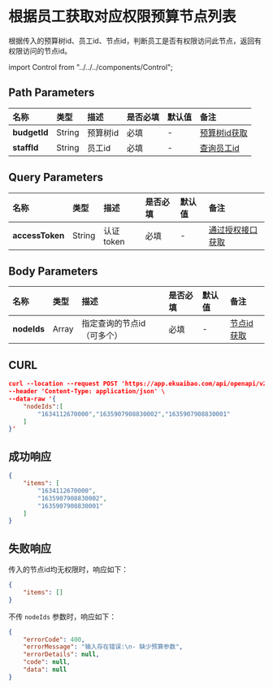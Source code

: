 # 根据员工获取对应权限预算节点列表

根据传入的预算树id、员工id、节点id，判断员工是否有权限访问此节点，返回有权限访问的节点id。

import Control from "../../../components/Control";

<Control
method="POST"
url="/api/openapi/v2/budgets/$`budgetId`/staff/$`staffId`"
/>

## Path Parameters

| 名称 | 类型 | 描述 | 是否必填 | 默认值 | 备注 |
| :--- | :--- | :--- | :--- |:--- | :--- |
| **budgetId** | String | 预算树id | 必填 | - | [预算树id获取](/docs/open-api/budget/get-budget-list) |
| **staffId**  | String | 员工id   | 必填 | - | [查询员工id](/docs/open-api/corporation/get-staff-ids) |

## Query Parameters

| 名称 | 类型 | 描述 | 是否必填 | 默认值 | 备注 |
| :--- | :--- | :--- | :--- |:--- | :--- |
| **accessToken** | String | 认证token | 必填 | - | [通过授权接口获取](/docs/open-api/getting-started/auth) |

## Body Parameters

| 名称 | 类型 | 描述 | 是否必填 | 默认值 | 备注 |
| :--- | :--- | :--- | :--- |:--- | :--- |
| **nodeIds** | Array | 指定查询的节点id（可多个） | 必填 | - | [节点id获取](/docs/open-api/budget/get-BudgetsDetails-ByPage) |

## CURL
```json
curl --location --request POST 'https://app.ekuaibao.com/api/openapi/v2/budgets/$ID_3o_V3Um0XZ0/staff/$Urf3lsFgBp00gw:AvT3lntT8zzpWw?accessToken=ID_3rg$H9i0dTM:Urf3lsFgBp00gw' \
--header 'Content-Type: application/json' \
--data-raw '{
    "nodeIds":[
        "1634112670000","1635907908830002","1635907908830001"
    ]
}'
```

## 成功响应
```json
{
    "items": [
        "1634112670000",
        "1635907908830002",
        "1635907908830001"
    ]
}
```

## 失败响应
传入的节点id均无权限时，响应如下：
```json
{
    "items": []
}
```

不传 `nodeIds` 参数时，响应如下：
```json
{
    "errorCode": 400,
    "errorMessage": "输入存在错误:\n- 缺少预算参数",
    "errorDetails": null,
    "code": null,
    "data": null
}
```



